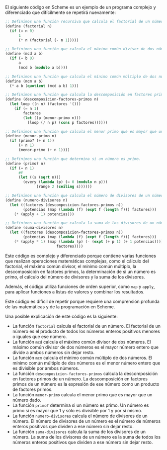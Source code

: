 El siguiente código en Scheme es un ejemplo de un programa complejo y diferenciado que difícilmente se repetirá nuevamente:

```scheme
;; Definimos una función recursiva que calcula el factorial de un número.
(define (factorial n)
  (if (= n 0)
      1
      (* n (factorial (- n 1)))))

;; Definimos una función que calcula el máximo común divisor de dos números.
(define (mcd a b)
  (if (= b 0)
      a
      (mcd b (modulo a b))))

;; Definimos una función que calcula el mínimo común múltiplo de dos números.
(define (mcm a b)
  (* a b (quotient (mcd a b) 1)))

;; Definimos una función que calcula la descomposición en factores primos de un número.
(define (descomposicion-factores-primos n)
  (let loop ((n n) (factores '()))
    (if (= n 1)
        factores
        (let ((p (menor-primo n)))
          (loop (/ n p) (cons p factores))))))

;; Definimos una función que calcula el menor primo que es mayor que un número dado.
(define (menor-primo n)
  (if (primo? (+ n 1))
      (+ n 1)
      (menor-primo (+ n 1))))

;; Definimos una función que determina si un número es primo.
(define (primo? n)
  (if (= n 1)
      #f
      (let ((s (sqrt n)))
        (every (lambda (p) (= 0 (modulo n p)))
              (range 2 (ceiling s))))))

;; Definimos una función que calcula el número de divisores de un número.
(define (numero-divisores n)
  (let ((factores (descomposicion-factores-primos n))
        (potencias (map (lambda (f) (expt f (length f))) factores)))
    (* (apply + 1) potencias)))

;; Definimos una función que calcula la suma de los divisores de un número.
(define (suma-divisores n)
  (let ((factores (descomposicion-factores-primos n))
        (potencias (map (lambda (f) (expt f (length f))) factores)))
    (* (apply * 1) (map (lambda (p) (- (expt (+ p 1) (+ 1 potencias))))
                       factores))))
```

Este código es complejo y diferenciado porque contiene varias funciones que realizan operaciones matemáticas complejas, como el cálculo del factorial, el máximo común divisor, el mínimo común múltiplo, la descomposición en factores primos, la determinación de si un número es primo, el cálculo del número de divisores y la suma de los divisores.

Además, el código utiliza funciones de orden superior, como `map` y `apply`, para aplicar funciones a listas de valores y combinar los resultados.

Este código es difícil de repetir porque requiere una comprensión profunda de las matemáticas y de la programación en Scheme.

Una posible explicación de este código es la siguiente:

* La función `factorial` calcula el factorial de un número. El factorial de un número es el producto de todos los números enteros positivos menores o iguales que ese número.
* La función `mcd` calcula el máximo común divisor de dos números. El máximo común divisor de dos números es el mayor número entero que divide a ambos números sin dejar resto.
* La función `mcm` calcula el mínimo común múltiplo de dos números. El mínimo común múltiplo de dos números es el menor número entero que es divisible por ambos números.
* La función `descomposicion-factores-primos` calcula la descomposición en factores primos de un número. La descomposición en factores primos de un número es la expresión de ese número como un producto de factores primos.
* La función `menor-primo` calcula el menor primo que es mayor que un número dado.
* La función `primo?` determina si un número es primo. Un número es primo si es mayor que 1 y sólo es divisible por 1 y por sí mismo.
* La función `numero-divisores` calcula el número de divisores de un número. El número de divisores de un número es el número de números enteros positivos que dividen a ese número sin dejar resto.
* La función `suma-divisores` calcula la suma de los divisores de un número. La suma de los divisores de un número es la suma de todos los números enteros positivos que dividen a ese número sin dejar resto.